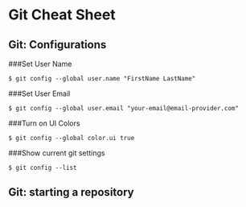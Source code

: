 # Git Cheat Sheet

## Git: Configurations

###Set User Name  

```
$ git config --global user.name "FirstName LastName"
```
###Set User Email  

```
$ git config --global user.email "your-email@email-provider.com"
```
###Turn on UI Colors  

```
$ git config --global color.ui true
```
###Show current git settings  

```
$ git config --list
```
## Git: starting a repository